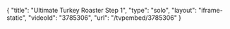 {
    "title": "Ultimate Turkey Roaster Step 1",
    "type": "solo",
    "layout": "iframe-static",
    "videoId": "3785306",
    "url": "\/tvpembed\/3785306"
}
